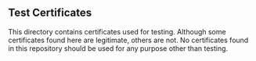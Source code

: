 ## Test Certificates

This directory contains certificates used for testing. Although some certificates found here are legitimate, others are not. No certificates found in this repository should be used for any purpose other than testing.
